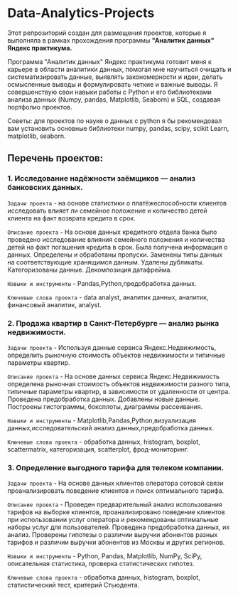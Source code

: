 # Data-Analytics-Projects

Этот репрозиторий создан для размещения проектов, которые я выполняла в рамках прохождения программы **"Аналитик данных" Яндекс практикума.**

Программа "Аналитик данных" Яндекс практикума готовит меня к карьере в области аналитики данных, помогая мне научиться очищать и систематизировать данные, выявлять закономерности и идеи, делать осмысленные выводы и формулировать четкие и важные выводы. Я совершенствую свои навыки работы с Python и его библиотеками анализа данных (Numpy, pandas, Matplotlib, Seaborn) и SQL, создавая портфолио проектов.

Советы: для проектов по науке о данных с python я бы рекомендовал вам установить основные библиотеки numpy, pandas, scipy, scikit Learn, matplotlib, seaborn.

## Перечень проектов:

### 1. Исследование надёжности заёмщиков — анализ банковских данных.

`Задачи проекта` - на основе статистики о платёжеспособности клиентов исследовать влияет ли семейное положение и количество детей клиента на факт возврата кредита в срок.

`Описание проекта` - На основе данных кредитного отдела банка было проведено исследование влияния семейного положения и количества детей на факт погашения кредита в срок. Была получена информация о данных. Определены и обработаны пропуски. Заменены типы данных на соответствующие
хранящимся данным. Удалены дубликаты. Категоризованы данные. Декомпозиция датафрейма.

`Навыки и инструменты` - Pandas,Python,предобработка данных.

`Ключевые слова проекта` - data analyst, аналитик данных, аналитик, финансовый аналитик, analyst.

### 2. Продажа квартир в Санкт-Петербурге — анализ рынка недвижимости.

`Задачи проекта` - Используя данные сервиса Яндекс.Недвижимость, определить рыночную стоимость объектов недвижимости и типичные параметры квартир.

`Описание проекта` - На основе данных сервиса Яндекс.Недвижимость определена рыночная стоимость объектов недвижимости разного типа, типичные параметры квартир, в зависимости от удаленности от центра. Проведена предобработка данных. Добавлены новые данные. Построены гистограммы, боксплоты, диаграммы рассеивания.

`Навыки и инструменты` - Matplotlib,Pandas,Python,визуализация данных,исследовательский анализ данных,предобработка данных.

`Ключевые слова проекта` - обработка данных, histogram, boxplot, scattermatrix, категоризация, scatterplot,  фрод-мониторинг.

### 3. Определение выгодного тарифа для телеком компании.


`Задачи проекта` - На основе данных клиентов оператора сотовой связи проанализировать поведение клиентов и поиск оптимального тарифа.

`Описание проекта` - Проведен предварительный анализ использования тарифов на выборке клиентов, проанализировано поведение клиентов при использовании услуг оператора и рекомендованы оптимальные наборы услуг для пользователей. Проведена предобработка данных, их анализ. Проверены гипотезы о различии выручки абонентов разных тарифов и различии выручки абонентов из Москвы и других регионов.

`Навыки и инструменты` - Python, Pandas, Matplotlib, NumPy, SciPy, описательная статистика, проверка статистических гипотез.

`Ключевые слова проекта` - обработка данных, histogram, boxplot, статистический тест, критерий Стьюдента.







